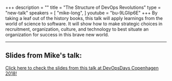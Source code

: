 +++
description = ""
title = "The Structure of DevOps Revolutions"
type = "new-talk"
speakers = [
        "mike-long",
]
youtube = "bu-9LGIip6E"
+++
By taking a leaf out of the history books, this talk will apply learnings from the world of science to software. It will show how to make strategic choices in recruitment, organization, culture, and technology to best situate an organization for success in this brave new world.

<hr>

<h2>Slides from Mike's talk:</h2>

[Click here to check the slides from this talk at DevOpsDays Copenhagen 2018!](https://drive.google.com/file/d/1P4RJDP6TLPEpxhbnA174-ijgS0ByGnum/view)